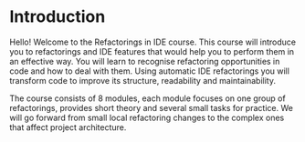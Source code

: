 # Introduction

Hello! Welcome to the Refactorings in IDE course. 
This course will introduce you to refactorings and IDE features that would help you to perform them in an effective way.
You will learn to recognise refactoring opportunities in code and how to deal with them. 
Using automatic IDE refactorings you will transform code to improve its structure, readability and maintainability.

The course consists of 8 modules, each module focuses on one group of refactorings, 
provides short theory and several small tasks for practice. 
We will go forward from small local refactoring changes to the complex ones that affect project architecture.

